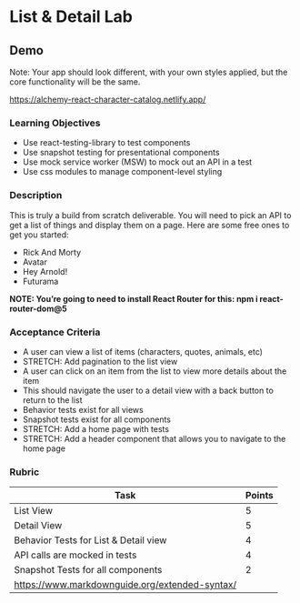 # List & Detail Lab

## Demo
Note: Your app should look different, with your own styles applied, but the core functionality will be the same.

https://alchemy-react-character-catalog.netlify.app/

### Learning Objectives
- Use react-testing-library to test components
- Use snapshot testing for presentational components
- Use mock service worker (MSW) to mock out an API in a test
- Use css modules to manage component-level styling

### Description
This is truly a build from scratch deliverable. You will need to pick an API to get a list of things and display them on a page. Here are some free ones to get you started:

- Rick And Morty
- Avatar
- Hey Arnold!
- Futurama

**NOTE: You’re going to need to install React Router for this: npm i react-router-dom@5**

### Acceptance Criteria
- A user can view a list of items (characters, quotes, animals, etc)
- STRETCH: Add pagination to the list view
- A user can click on an item from the list to view more details about the item
- This should navigate the user to a detail view with a back button to return to the list
- Behavior tests exist for all views
- Snapshot tests exist for all components
- STRETCH: Add a home page with tests
- STRETCH: Add a header component that allows you to navigate to the home page

### Rubric
| Task | Points |
|-----|--------|
| List View	| 5 |
| Detail View |	5 |
|Behavior Tests for List & Detail view | 4 |
|API calls are mocked in tests | 4 |
|Snapshot Tests for all components | 2 |
| https://www.markdownguide.org/extended-syntax/ |